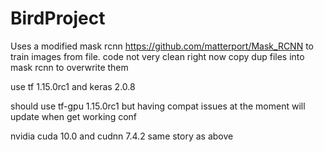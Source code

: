 # BirdProject

Uses a modified mask rcnn https://github.com/matterport/Mask_RCNN to train images from file. code not very clean right now
copy dup files into mask rcnn to overwrite them

use tf 1.15.0rc1 and keras 2.0.8

should use tf-gpu 1.15.0rc1 but having compat issues at the moment will update when get working conf

nvidia cuda 10.0 and cudnn 7.4.2 same story as above
